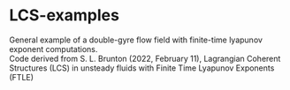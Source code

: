# LCS-examples
General example of a double-gyre flow field with finite-time lyapunov exponent computations. <br />
Code derived from S. L. Brunton (2022, February 11), Lagrangian Coherent Structures (LCS) in unsteady fluids with Finite Time Lyapunov Exponents (FTLE)

